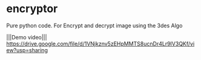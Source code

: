 
# encryptor
Pure python code. For Encrypt and decrypt image using the 3des Algo

|||Demo video|||    https://drive.google.com/file/d/1VNjkznv5zEHpMMTS8ucnDr4Lr9IV3QKf/view?usp=sharing
